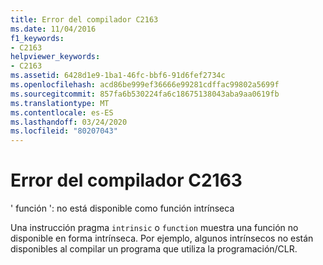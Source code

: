 ```yaml
---
title: Error del compilador C2163
ms.date: 11/04/2016
f1_keywords:
- C2163
helpviewer_keywords:
- C2163
ms.assetid: 6428d1e9-1ba1-46fc-bbf6-91d6fef2734c
ms.openlocfilehash: acd86be999ef36666e99281cdffac99802a5699f
ms.sourcegitcommit: 857fa6b530224fa6c18675138043aba9aa0619fb
ms.translationtype: MT
ms.contentlocale: es-ES
ms.lasthandoff: 03/24/2020
ms.locfileid: "80207043"
---
```

# <a name="compiler-error-c2163"></a>Error del compilador C2163

' función ': no está disponible como función intrínseca

Una instrucción pragma `intrinsic` o `function` muestra una función no disponible en forma intrínseca. Por ejemplo, algunos intrínsecos no están disponibles al compilar un programa que utiliza la programación/CLR.
